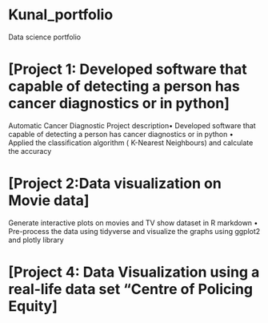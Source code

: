 # Kunal_portfolio
Data science portfolio

# [Project 1: Developed software that capable of detecting a person has cancer diagnostics or  in python]

Automatic Cancer Diagnostic
Project description• Developed software that capable of detecting a person has cancer diagnostics or  in python
• Applied the classification algorithm ( K-Nearest Neighbours) and calculate the accuracy

# [Project 2:Data visualization on Movie data]
 Generate interactive plots on movies and TV show dataset in R markdown
• Pre-process the data using tidyverse and visualize the graphs using ggplot2 and plotly library

# [Project 4: Data Visualization using a real-life data set “Centre of Policing Equity]
